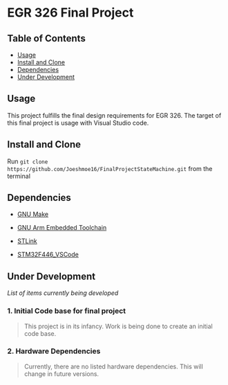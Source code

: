 # EGR 326 Final Project

## Table of Contents
- [Usage](#usage)
- [Install and Clone](#install-and-clone)
- [Dependencies](#dependencies)
- [Under Development](#under-development)

## Usage
This project fulfills the final design requirements for EGR 326. The target of this final project is usage with Visual Studio code.

## Install and Clone
Run `git clone https://github.com/Joeshmoe16/FinalProjectStateMachine.git` from the terminal



## Dependencies
- [GNU Make](https://www.gnu.org/software/make/)

- [GNU Arm Embedded Toolchain](https://developer.arm.com/downloads/-/gnu-rm)

- [STLink](https://github.com/stlink-org/stlink)

- [STM32F446_VSCode](https://github.com/jakeclarey/STM32F446_VSCode.git)


## Under Development
*List of items currently being developed*
### **1.** Initial Code base for final project

>This project is in its infancy. Work is being done to create an initial code base.

### **2.** Hardware Dependencies
>Currently, there are no listed hardware dependencies. This will change in future versions.


 